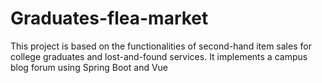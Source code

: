 # Graduates-flea-market
This project is based on the functionalities of second-hand item sales for college graduates and lost-and-found services. It implements a campus blog forum using Spring Boot and Vue
